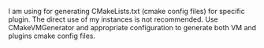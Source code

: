 I am using for generating CMakeLists.txt (cmake config files) for specific plugin.
The direct use of my instances is not recommended.
Use CMakeVMGenerator and appropriate configuration to generate both VM and plugins cmake config files.